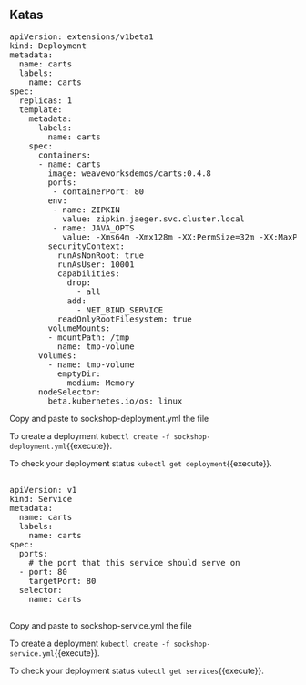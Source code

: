 ## Katas

<pre class="file" data-filename="sockshop-deployment.yml" data-target="replace">
apiVersion: extensions/v1beta1
kind: Deployment
metadata:
  name: carts
  labels:
    name: carts
spec:
  replicas: 1
  template:
    metadata:
      labels:
        name: carts
    spec:
      containers:
      - name: carts
        image: weaveworksdemos/carts:0.4.8
        ports:
         - containerPort: 80
        env:
         - name: ZIPKIN
           value: zipkin.jaeger.svc.cluster.local
         - name: JAVA_OPTS
           value: -Xms64m -Xmx128m -XX:PermSize=32m -XX:MaxPermSize=64m -XX:+UseG1GC -Djava.security.egd=file:/dev/urandom
        securityContext:
          runAsNonRoot: true
          runAsUser: 10001
          capabilities:
            drop:
              - all
            add:
              - NET_BIND_SERVICE
          readOnlyRootFilesystem: true
        volumeMounts:
        - mountPath: /tmp
          name: tmp-volume
      volumes:
        - name: tmp-volume
          emptyDir:
            medium: Memory
      nodeSelector:
        beta.kubernetes.io/os: linux
</pre>

Copy and paste to sockshop-deployment.yml the file 

To create a deployment  `kubectl create -f sockshop-deployment.yml`{{execute}}.

To check your deployment status `kubectl get deployment`{{execute}}.



<pre class="file" data-filename="sockshop-service.yml" data-target="replace">

apiVersion: v1
kind: Service
metadata:
  name: carts
  labels:
    name: carts
spec:
  ports:
    # the port that this service should serve on
  - port: 80
    targetPort: 80
  selector:
    name: carts

</pre>


Copy and paste to sockshop-service.yml the file 

To create a deployment  `kubectl create -f sockshop-service.yml`{{execute}}.

To check your deployment status `kubectl get services`{{execute}}.

